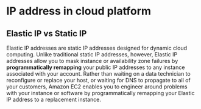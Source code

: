 # IP address in cloud platform

## Elastic IP vs Static IP

Elastic IP addresses are static IP addresses designed for dynamic cloud computing. 
Unlike traditional static IP addresses, however, 
Elastic IP addresses allow you to mask instance or availability zone failures 
by **programmatically remapping** your public IP addresses to any instance associated with your account. 
Rather than waiting on a data technician to reconfigure or replace your host,
or waiting for DNS to propagate to all of your customers, 
Amazon EC2 enables you to engineer around problems with your instance or software by programmatically remapping your Elastic IP address to a replacement instance.